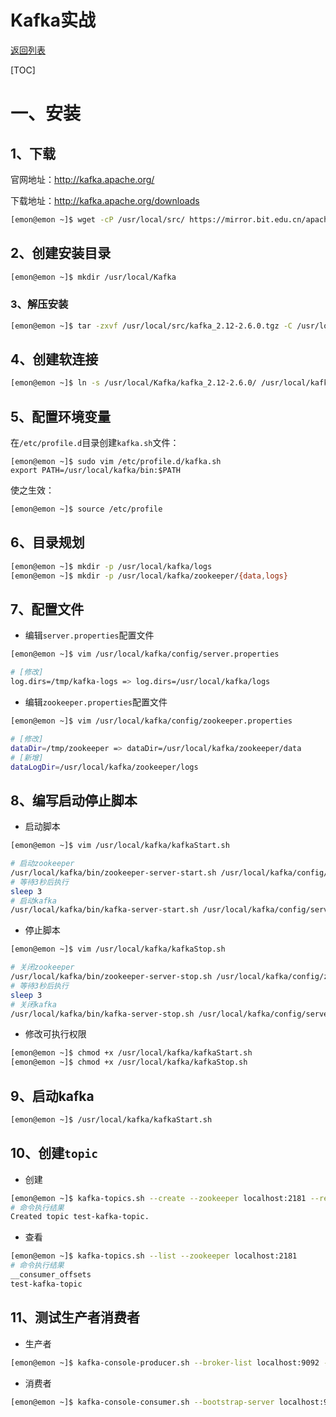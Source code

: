 # Kafka实战

[返回列表](https://github.com/EmonCodingBackEnd/backend-tutorial)

[TOC]

# 一、安装

## 1、下载

官网地址：http://kafka.apache.org/

下载地址：http://kafka.apache.org/downloads

```bash
[emon@emon ~]$ wget -cP /usr/local/src/ https://mirror.bit.edu.cn/apache/kafka/2.6.0/kafka_2.12-2.6.0.tgz
```

## 2、创建安装目录

```bash
[emon@emon ~]$ mkdir /usr/local/Kafka
```

### 3、解压安装

```bash
[emon@emon ~]$ tar -zxvf /usr/local/src/kafka_2.12-2.6.0.tgz -C /usr/local/Kafka/
```

## 4、创建软连接

```bash
[emon@emon ~]$ ln -s /usr/local/Kafka/kafka_2.12-2.6.0/ /usr/local/kafka
```

## 5、配置环境变量

在`/etc/profile.d`目录创建`kafka.sh`文件：

```
[emon@emon ~]$ sudo vim /etc/profile.d/kafka.sh
export PATH=/usr/local/kafka/bin:$PATH
```

使之生效：

```bash
[emon@emon ~]$ source /etc/profile
```

## 6、目录规划

```bash
[emon@emon ~]$ mkdir -p /usr/local/kafka/logs
[emon@emon ~]$ mkdir -p /usr/local/kafka/zookeeper/{data,logs}
```

## 7、配置文件

- 编辑`server.properties`配置文件

```bash
[emon@emon ~]$ vim /usr/local/kafka/config/server.properties 
```

```bash
# [修改]
log.dirs=/tmp/kafka-logs => log.dirs=/usr/local/kafka/logs
```

- 编辑`zookeeper.properties`配置文件

```bash
[emon@emon ~]$ vim /usr/local/kafka/config/zookeeper.properties 
```

```bash
# [修改]
dataDir=/tmp/zookeeper => dataDir=/usr/local/kafka/zookeeper/data
# [新增]
dataLogDir=/usr/local/kafka/zookeeper/logs
```

## 8、编写启动停止脚本

- 启动脚本

```bash
[emon@emon ~]$ vim /usr/local/kafka/kafkaStart.sh
```

```bash
# 启动zookeeper
/usr/local/kafka/bin/zookeeper-server-start.sh /usr/local/kafka/config/zookeeper.properties &
# 等待3秒后执行
sleep 3
# 启动kafka
/usr/local/kafka/bin/kafka-server-start.sh /usr/local/kafka/config/server.properties &
```

- 停止脚本

```bash
[emon@emon ~]$ vim /usr/local/kafka/kafkaStop.sh
```

```bash
# 关闭zookeeper
/usr/local/kafka/bin/zookeeper-server-stop.sh /usr/local/kafka/config/zookeeper.properties &
# 等待3秒后执行
sleep 3
# 关闭kafka
/usr/local/kafka/bin/kafka-server-stop.sh /usr/local/kafka/config/server.properties &
```

- 修改可执行权限

```bash
[emon@emon ~]$ chmod +x /usr/local/kafka/kafkaStart.sh 
[emon@emon ~]$ chmod +x /usr/local/kafka/kafkaStop.sh 
```

## 9、启动kafka

```bash
[emon@emon ~]$ /usr/local/kafka/kafkaStart.sh 
```

## 10、创建`topic`

- 创建

```bash
[emon@emon ~]$ kafka-topics.sh --create --zookeeper localhost:2181 --replication-factor 1 --partitions 3 --topic test-kafka-topic
# 命令执行结果
Created topic test-kafka-topic.
```

- 查看

```bash
[emon@emon ~]$ kafka-topics.sh --list --zookeeper localhost:2181
# 命令执行结果
__consumer_offsets
test-kafka-topic
```

## 11、测试生产者消费者

- 生产者

```bash
[emon@emon ~]$ kafka-console-producer.sh --broker-list localhost:9092 --topic test-kafka-topic
```

- 消费者

```bash
[emon@emon ~]$ kafka-console-consumer.sh --bootstrap-server localhost:9092 --topic test-kafka-topic --from-beginning
```

